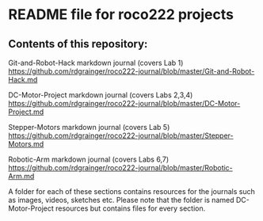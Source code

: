 # README file for roco222 projects

## Contents of this repository:

Git-and-Robot-Hack markdown journal (covers Lab 1)
https://github.com/rdgrainger/roco222-journal/blob/master/Git-and-Robot-Hack.md

DC-Motor-Project markdown journal (covers Labs 2,3,4)
https://github.com/rdgrainger/roco222-journal/blob/master/DC-Motor-Project.md

Stepper-Motors markdown journal (covers Lab 5)
https://github.com/rdgrainger/roco222-journal/blob/master/Stepper-Motors.md

Robotic-Arm markdown journal (covers Labs 6,7)
https://github.com/rdgrainger/roco222-journal/blob/master/Robotic-Arm.md

A folder for each of these sections contains resources for the journals such as images, videos, sketches etc. Please note that the folder is named DC-Motor-Project resources but contains files for every section.
